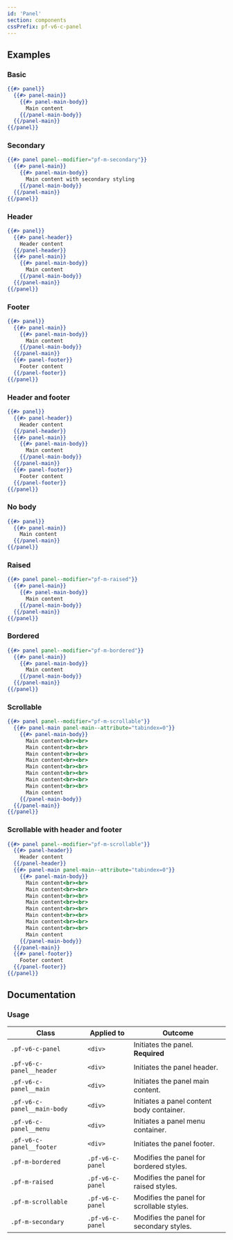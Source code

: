 ```yaml
---
id: 'Panel'
section: components
cssPrefix: pf-v6-c-panel
---
```


## Examples
### Basic
```hbs
{{#> panel}}
  {{#> panel-main}}
    {{#> panel-main-body}}
      Main content
    {{/panel-main-body}}
  {{/panel-main}}
{{/panel}}
```

### Secondary
```hbs
{{#> panel panel--modifier="pf-m-secondary"}}
  {{#> panel-main}}
    {{#> panel-main-body}}
      Main content with secondary styling
    {{/panel-main-body}}
  {{/panel-main}}
{{/panel}}
```

### Header
```hbs
{{#> panel}}
  {{#> panel-header}}
    Header content
  {{/panel-header}}
  {{#> panel-main}}
    {{#> panel-main-body}}
      Main content
    {{/panel-main-body}}
  {{/panel-main}}
{{/panel}}
```

### Footer
```hbs
{{#> panel}}
  {{#> panel-main}}
    {{#> panel-main-body}}
      Main content
    {{/panel-main-body}}
  {{/panel-main}}
  {{#> panel-footer}}
    Footer content
  {{/panel-footer}}
{{/panel}}
```

### Header and footer
```hbs
{{#> panel}}
  {{#> panel-header}}
    Header content
  {{/panel-header}}
  {{#> panel-main}}
    {{#> panel-main-body}}
      Main content
    {{/panel-main-body}}
  {{/panel-main}}
  {{#> panel-footer}}
    Footer content
  {{/panel-footer}}
{{/panel}}
```

### No body
```hbs
{{#> panel}}
  {{#> panel-main}}
    Main content
  {{/panel-main}}
{{/panel}}
```

### Raised
```hbs
{{#> panel panel--modifier="pf-m-raised"}}
  {{#> panel-main}}
    {{#> panel-main-body}}
      Main content
    {{/panel-main-body}}
  {{/panel-main}}
{{/panel}}
```

### Bordered
```hbs
{{#> panel panel--modifier="pf-m-bordered"}}
  {{#> panel-main}}
    {{#> panel-main-body}}
      Main content
    {{/panel-main-body}}
  {{/panel-main}}
{{/panel}}
```

### Scrollable
```hbs
{{#> panel panel--modifier="pf-m-scrollable"}}
  {{#> panel-main panel-main--attribute="tabindex=0"}}
    {{#> panel-main-body}}
      Main content<br><br>
      Main content<br><br>
      Main content<br><br>
      Main content<br><br>
      Main content<br><br>
      Main content<br><br>
      Main content<br><br>
      Main content<br><br>
      Main content
    {{/panel-main-body}}
  {{/panel-main}}
{{/panel}}
```

### Scrollable with header and footer
```hbs
{{#> panel panel--modifier="pf-m-scrollable"}}
  {{#> panel-header}}
    Header content
  {{/panel-header}}
  {{#> panel-main panel-main--attribute="tabindex=0"}}
    {{#> panel-main-body}}
      Main content<br><br>
      Main content<br><br>
      Main content<br><br>
      Main content<br><br>
      Main content<br><br>
      Main content<br><br>
      Main content<br><br>
      Main content<br><br>
      Main content
    {{/panel-main-body}}
  {{/panel-main}}
  {{#> panel-footer}}
    Footer content
  {{/panel-footer}}
{{/panel}}
```

## Documentation
### Usage
| Class | Applied to | Outcome |
| -- | -- | -- |
| `.pf-v6-c-panel` | `<div>` | Initiates the panel. **Required** |
| `.pf-v6-c-panel__header` | `<div>` | Initiates the panel header. |
| `.pf-v6-c-panel__main` | `<div>` | Initiates the panel main content. |
| `.pf-v6-c-panel__main-body` | `<div>` | Initiates a panel content body container. |
| `.pf-v6-c-panel__menu` | `<div>` | Initiates a panel menu container. |
| `.pf-v6-c-panel__footer` | `<div>` | Initiates the panel footer. |
| `.pf-m-bordered` | `.pf-v6-c-panel` | Modifies the panel for bordered styles. |
| `.pf-m-raised` | `.pf-v6-c-panel` | Modifies the panel for raised styles. |
| `.pf-m-scrollable` | `.pf-v6-c-panel` | Modifies the panel for scrollable styles. |
| `.pf-m-secondary` | `.pf-v6-c-panel` | Modifies the panel for secondary styles. |
